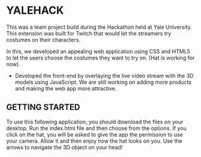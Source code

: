 # YALEHACK

This was a team project build during the Hackathon held at Yale University. This extension was built for Twitch that would let the streamers try costumes on their characters. 

In this, we developed an appealing web application using CSS and HTML5 to let the users choose the costumes they want to try on. (Hat is working for now). 

- Developed the front-end by overlaying the live video stream with the 3D models using JavaScript. We are still working on adding more products and making the web app more attractive.

## GETTING STARTED 

To use this following application, you should download the files on your desktop. Run the index.html file and then choose from the options. If you click on the hat, you will be asked to give the app the permission to use your camera. Allow it and then enjoy how the hat looks on you. Use the arrows to navigate the 3D object on your head!

